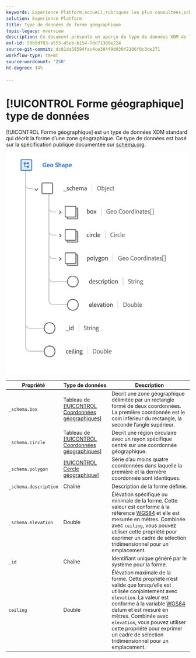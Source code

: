 ```yaml
---
keywords: Experience Platform;accueil;rubriques les plus consultées;schéma;schéma;XDM;champs;schémas;schémas;géo;forme géographique;type de données;type de données;type de données;
solution: Experience Platform
title: Type de données de forme géographique
topic-legacy: overview
description: Ce document présente un aperçu du type de données XDM de la forme géographique.
exl-id: 50b9d783-a555-45eb-b154-7dc71389e224
source-git-commit: dc81da58594fac4ce304f9d030f2106f0c3de271
workflow-type: tm+mt
source-wordcount: '250'
ht-degree: 34%

---
```


# [!UICONTROL Forme géographique] type de données

[!UICONTROL Forme géographique] est un type de données XDM standard qui décrit la forme d’une zone géographique. Ce type de données est basé sur la spécification publique documentée sur [schema.org](https://schema.org/GeoShape).

<img src="../images/data-types/geo-shape.png" width="500" /><br />

| Propriété | Type de données | Description |
| --- | --- | --- |
| `_schema.box` | Tableau de [[!UICONTROL Coordonnées géographiques]](./geo-coordinates.md) | Décrit une zone géographique délimitée par un rectangle formé de deux coordonnées. La première coordonnée est le coin inférieur du rectangle, la seconde l’angle supérieur. |
| `_schema.circle` | Tableau de [[!UICONTROL Coordonnées géographiques]](./geo-coordinates.md) | Décrit une région circulaire avec un rayon spécifique centré sur une coordonnée géographique. |
| `_schema.polygon` | [[!UICONTROL Cercle géographique]](./geo-circle.md) | Série d’au moins quatre coordonnées dans laquelle la première et la dernière coordonnée sont identiques. |
| `_schema.description` | Chaîne | Description de la forme définie. |
| `_schema.elevation` | Double | Élévation spécifique ou minimale de la forme. Cette valeur est conforme à la référence [WGS84](https://gisgeography.com/wgs84-world-geodetic-system/) et elle est mesurée en mètres. Combinée avec `ceiling`, vous pouvez utiliser cette propriété pour exprimer un cadre de sélection tridimensionnel pour un emplacement. |
| `_id` | Chaîne | Identifiant unique généré par le système pour la forme. |
| `ceiling` | Double | Élévation maximale de la forme. Cette propriété n’est valide que lorsqu’elle est utilisée conjointement avec `elevation`. La valeur est conforme à la variable [WGS84](https://gisgeography.com/wgs84-world-geodetic-system/) datum et est mesuré en mètres. Combinée avec `elevation`, vous pouvez utiliser cette propriété pour exprimer un cadre de sélection tridimensionnel pour un emplacement. |
